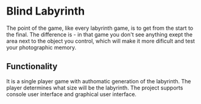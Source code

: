 Blind Labyrinth
===============
The point of the game, like every labyrinth game, is to get from the start
to the final. The difference is - in that game you don't see anything exept
the area next to the object you control, which will make it more dificult and
test your photographic memory.

Functionality
-------------
It is a single player game with authomatic generation of the labyrinth. The
player determines what size will be the labyrinth. The project supports console
user interface and graphical user interface.
